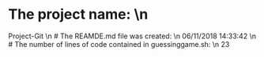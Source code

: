 # The project name: \n 
Project-Git
 \n # The REAMDE.md file was created: \n 
06/11/2018 14:33:42
 \n # The number of lines of code contained in guessinggame.sh: \n 
23
